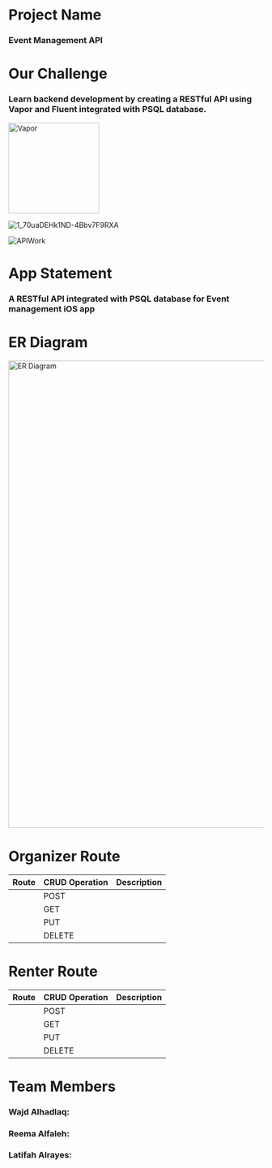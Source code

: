 # Project Name
### Event Management API
# Our Challenge
### Learn backend development by creating a RESTful API using Vapor and Fluent integrated with PSQL database.

<img width="179" alt="Vapor" src="https://github.com/realfaleh/API---EventManagement/assets/86900714/3ca3c89c-8665-445e-b878-4dbbb0089ec6">

![1_70uaDEHk1ND-4Bbv7F9RXA](https://github.com/realfaleh/API---EventManagement/assets/86900714/583338f8-e0cb-4daa-8948-c1a9c41ac338)

![APIWork](https://github.com/realfaleh/API---EventManagement/assets/86900714/93a09f0c-cb7b-4ccd-875d-239addad30cf)

# App Statement
### A RESTful API integrated with PSQL database for Event management iOS app
# ER Diagram
<img width="922" alt="ER Diagram" src="https://github.com/realfaleh/API---EventManagement/assets/86900714/e25e9753-09f5-40d2-9892-6ddba5fd0633">

# Organizer Route
| Route           |CRUD Operation   | Description     |
| --------------- | --------------- | --------------- |
|                 | POST            |                 |
|                 | GET             |                 |
|                 | PUT             |                 |
|                 | DELETE          |                 |

# Renter Route
| Route           |CRUD Operation   | Description     |
| --------------- | --------------- | --------------- |
|                 | POST            |                 |
|                 | GET             |                 |
|                 | PUT             |                 |
|                 | DELETE          |                 |

# Team Members
### Wajd Alhadlaq:
### Reema Alfaleh:
### Latifah Alrayes:
